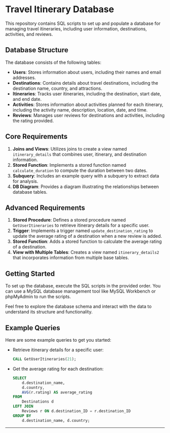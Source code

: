 # Travel Itinerary Database

This repository contains SQL scripts to set up and populate a database for managing travel itineraries, including user information, destinations, activities, and reviews.

## Database Structure

The database consists of the following tables:

- **Users**: Stores information about users, including their names and email addresses.
- **Destinations**: Contains details about travel destinations, including the destination name, country, and attractions.
- **Itineraries**: Tracks user itineraries, including the destination, start date, and end date.
- **Activities**: Stores information about activities planned for each itinerary, including the activity name, description, location, date, and time.
- **Reviews**: Manages user reviews for destinations and activities, including the rating provided.

## Core Requirements

1. **Joins and Views**: Utilizes joins to create a view named `itinerary_details` that combines user, itinerary, and destination information.
2. **Stored Function**: Implements a stored function named `calculate_duration` to compute the duration between two dates.
3. **Subquery**: Includes an example query with a subquery to extract data for analysis.
4. **DB Diagram**: Provides a diagram illustrating the relationships between database tables.

## Advanced Requirements

1. **Stored Procedure**: Defines a stored procedure named `GetUserItineraries` to retrieve itinerary details for a specific user.
2. **Trigger**: Implements a trigger named `update_destination_rating` to update the average rating of a destination when a new review is added.
3. **Stored Function**: Adds a stored function to calculate the average rating of a destination.
4. **View with Multiple Tables**: Creates a view named `itinerary_details2` that incorporates information from multiple base tables.

## Getting Started

To set up the database, execute the SQL scripts in the provided order. You can use a MySQL database management tool like MySQL Workbench or phpMyAdmin to run the scripts.

Feel free to explore the database schema and interact with the data to understand its structure and functionality.

## Example Queries

Here are some example queries to get you started:

- Retrieve itinerary details for a specific user:
  ```sql
  CALL GetUserItineraries(21);
  ```

- Get the average rating for each destination:
  ```sql
  SELECT
      d.destination_name,
      d.country,
      AVG(r.rating) AS average_rating
  FROM
      Destinations d
  LEFT JOIN
      Reviews r ON d.destination_ID = r.destination_ID
  GROUP BY
      d.destination_name, d.country;
  ```

---




